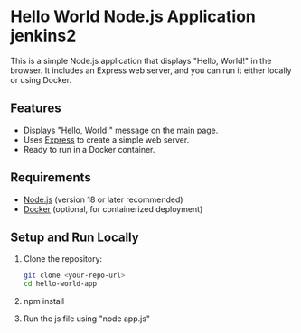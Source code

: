 # Hello World Node.js Application jenkins2

This is a simple Node.js application that displays "Hello, World!" in the browser. It includes an Express web server, and you can run it either locally or using Docker.

## Features

- Displays "Hello, World!" message on the main page.
- Uses [Express](https://expressjs.com/) to create a simple web server.
- Ready to run in a Docker container.

## Requirements

- [Node.js](https://nodejs.org/) (version 18 or later recommended)
- [Docker](https://www.docker.com/) (optional, for containerized deployment)

## Setup and Run Locally

1. Clone the repository:

   ```bash
   git clone <your-repo-url>
   cd hello-world-app
2. npm install
3. Run the js file using "node app.js"
   
